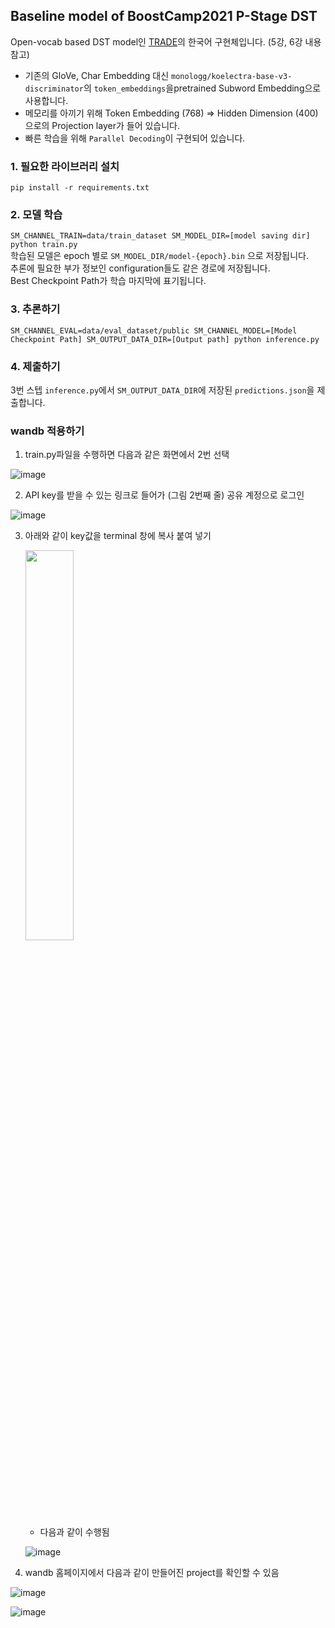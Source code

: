 ## Baseline model of BoostCamp2021 P-Stage DST

Open-vocab based DST model인 [TRADE](https://arxiv.org/abs/1905.08743)의 한국어 구현체입니다. (5강, 6강 내용 참고) <br>

- 기존의 GloVe, Char Embedding 대신 `monologg/koelectra-base-v3-discriminator`의 `token_embeddings`을pretrained Subword Embedding으로 사용합니다.
- 메모리를 아끼기 위해 Token Embedding (768) => Hidden Dimension (400)으로의 Projection layer가 들어 있습니다.
- 빠른 학습을 위해 `Parallel Decoding`이 구현되어 있습니다.


### 1. 필요한 라이브러리 설치

`pip install -r requirements.txt`

### 2. 모델 학습

`SM_CHANNEL_TRAIN=data/train_dataset SM_MODEL_DIR=[model saving dir] python train.py` <br>
학습된 모델은 epoch 별로 `SM_MODEL_DIR/model-{epoch}.bin` 으로 저장됩니다.<br>
추론에 필요한 부가 정보인 configuration들도 같은 경로에 저장됩니다.<br>
Best Checkpoint Path가 학습 마지막에 표기됩니다.<br>

### 3. 추론하기

`SM_CHANNEL_EVAL=data/eval_dataset/public SM_CHANNEL_MODEL=[Model Checkpoint Path] SM_OUTPUT_DATA_DIR=[Output path] python inference.py`

### 4. 제출하기

3번 스텝 `inference.py`에서 `SM_OUTPUT_DATA_DIR`에 저장된 `predictions.json`을 제출합니다.


### wandb 적용하기
1. train.py파일을 수행하면 다음과 같은 화면에서 2번 선택

  ![image](https://user-images.githubusercontent.com/46676700/116401727-89628d80-a866-11eb-9069-5c7a947741ab.png)


2. API key를 받을 수 있는 링크로 들어가 (그림 2번째 줄) 공유 계정으로 로그인

  ![image](https://user-images.githubusercontent.com/46676700/116401752-91223200-a866-11eb-80e7-78af8acb2049.png)

3. 아래와 같이 key값을 terminal 창에 복사 붙여 넣기


    <img src="https://user-images.githubusercontent.com/46676700/116401797-9f704e00-a866-11eb-91b3-1cb509c19c88.png" width="40%">

    - 다음과 같이 수행됨
  
    ![image](https://user-images.githubusercontent.com/46676700/116401807-a26b3e80-a866-11eb-93ee-7a7e0b510a8b.png)


4. wandb 홈페이지에서 다음과 같이 만들어진 project를 확인할 수 있음

  ![image](https://user-images.githubusercontent.com/46676700/116401826-a6975c00-a866-11eb-806b-21e6cc6c5492.png)

  ![image](https://user-images.githubusercontent.com/46676700/116401835-a9924c80-a866-11eb-9b67-a918fb258b52.png)
